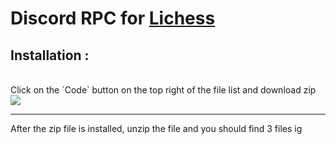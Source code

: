 # Discord RPC for [Lichess](https://lichess.org)

## Installation :
<br>
Click on the `Code` button on the top right of the file list and download zip
<br>
<img src= "https://imgur.com/hKMaTcr.jpg">
<br>
<hr>
After the zip file is installed, unzip the file
and you should find 3 files ig